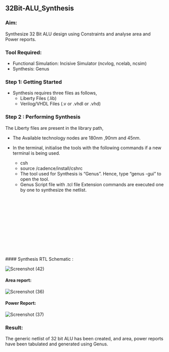## 32Bit-ALU_Synthesis

### Aim:

Synthesize 32 Bit ALU design using Constraints and analyse area and Power reports.

### Tool Required:

- Functional Simulation: Incisive Simulator (ncvlog, ncelab, ncsim)
- Synthesis: Genus

### Step 1: Getting Started

- Synthesis requires three files as follows,
    + Liberty Files (.lib)
    + Verilog/VHDL Files (.v or .vhdl or .vhd)

### Step 2 : Performing Synthesis

The Liberty files are present in the library path,

- The Available technology nodes are 180nm ,90nm and 45nm.
- In the terminal, initialise the tools with the following commands if a new terminal is being
used.

    + csh
    + source /cadence/install/cshrc
    + The tool used for Synthesis is “Genus”. Hence, type “genus -gui” to open the tool.
    + Genus Script file with .tcl file Extension commands are executed one by one to synthesize the netlist.


<br>
<br>
<br>
<br>
<br>
<br>
<br>
<br>
<br>
<br>
<br>
#### Synthesis RTL Schematic :

![Screenshot (42)](https://github.com/user-attachments/assets/de9d2cfa-6d57-4063-b82d-7d4988bf7d09)

#### Area report:

![Screenshot (36)](https://github.com/user-attachments/assets/e77cbeab-65ef-4184-861d-38577c45bfb7)

#### Power Report:

![Screenshot (37)](https://github.com/user-attachments/assets/1bc605a6-acc7-4893-bb19-3255ae833937)

### Result: 
The generic netlist of 32 bit ALU  has been created, and area, power reports have been tabulated and generated using Genus.
